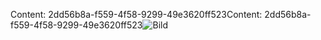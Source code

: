 <span data-ttu-id="7e029-101">Content: 2dd56b8a-f559-4f58-9299-49e3620ff523</span><span class="sxs-lookup"><span data-stu-id="7e029-101">Content: 2dd56b8a-f559-4f58-9299-49e3620ff523</span></span>![Bild](ba1bd250-6861-4717-bbc6-18635e22e649.png)
